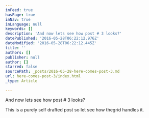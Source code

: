 ```yaml
---
inFeed: true
hasPage: true
inNav: true
inLanguage: null
keywords: []
description: 'And now lets see how post # 3 looks?'
datePublished: '2016-05-28T06:22:12.976Z'
dateModified: '2016-05-28T06:22:12.445Z'
title: ''
authors: []
publisher: null
author: []
starred: false
sourcePath: _posts/2016-05-28-here-comes-post-3.md
url: here-comes-post-3/index.html
_type: Article

---
```

And now lets see how post \# 3 looks?

This is a purely self drafted post so let see how thegrid handles it.